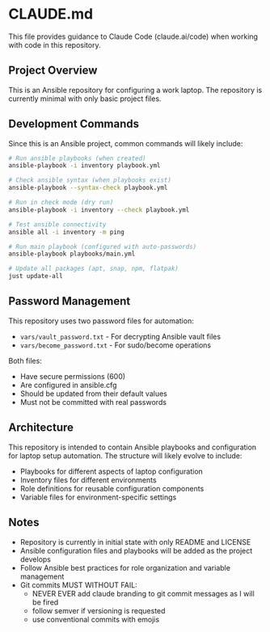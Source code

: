 # CLAUDE.md

This file provides guidance to Claude Code (claude.ai/code) when working with code in this repository.

## Project Overview

This is an Ansible repository for configuring a work laptop. The repository is currently minimal with only basic project files.

## Development Commands

Since this is an Ansible project, common commands will likely include:

```bash
# Run ansible playbooks (when created)
ansible-playbook -i inventory playbook.yml

# Check ansible syntax (when playbooks exist)
ansible-playbook --syntax-check playbook.yml

# Run in check mode (dry run)
ansible-playbook -i inventory --check playbook.yml

# Test ansible connectivity
ansible all -i inventory -m ping

# Run main playbook (configured with auto-passwords)
ansible-playbook playbooks/main.yml

# Update all packages (apt, snap, npm, flatpak)
just update-all
```

## Password Management

This repository uses two password files for automation:

- `vars/vault_password.txt` - For decrypting Ansible vault files
- `vars/become_password.txt` - For sudo/become operations

Both files:
- Have secure permissions (600)
- Are configured in ansible.cfg
- Should be updated from their default values
- Must not be committed with real passwords

## Architecture

This repository is intended to contain Ansible playbooks and configuration for laptop setup automation. The structure will likely evolve to include:

- Playbooks for different aspects of laptop configuration
- Inventory files for different environments
- Role definitions for reusable configuration components
- Variable files for environment-specific settings

## Notes

- Repository is currently in initial state with only README and LICENSE
- Ansible configuration files and playbooks will be added as the project develops
- Follow Ansible best practices for role organization and variable management
- Git commits MUST WITHOUT FAIL:
    - NEVER EVER add claude branding to git commit messages as I will be fired
    - follow semver if versioning is requested
    - use conventional commits with emojis

